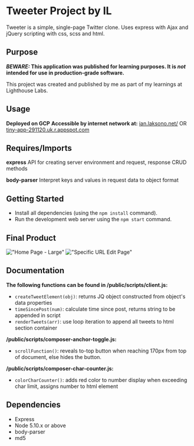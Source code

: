 # Tweeter Project by IL

Tweeter is a simple, single-page Twitter clone. Uses express with Ajax and jQuery scripting with css, scss and html.

## Purpose

**_BEWARE:_ This application was published for learning purposes. It is _not_ intended for use in production-grade software.**

This project was created and published by me as part of my learnings at Lighthouse Labs.

## Usage

**Deployed on GCP**
**Accessible by internet network at:**
[ian.laksono.net/](http://ian.laksono.net/) OR
[tiny-app-291120.uk.r.appspot.com](http://tiny-app-291120.uk.r.appspot.com)

## Requires/Imports

**express**
API for creating server environment and request, response CRUD methods

**body-parser**
Interpret keys and values in request data to object format

## Getting Started

- Install all dependencies (using the `npm install` command).
- Run the development web server using the `npm start` command.

## Final Product

!["Home Page - Large"](https://github.com/ilaksono/tweeter/blob/master/docs/tweets-page-big.png)
!["Specific URL Edit Page"](https://github.com/ilaksono/tweeter/blob/master/docs/tweets-page-small.png)

## Documentation

**The following functions can be found in /public/scripts/client.js:**

- `createTweetElement(obj)`: returns JQ object constructed from object's data properties
- `timeSincePost(num)`: calculate time since post, returns string to be appended in script
- `renderTweets(arr)`: use loop iteration to append all tweets to html section container

**/public/scripts/composer-anchor-toggle.js:**

- `scrollFunction()`: reveals to-top button when reaching 170px from top of document, else hides the button.

**/public/scripts/composer-char-counter.js:**

- `colorCharCounter()`: adds red color to number display when exceeding char limit, assigns number to html element

## Dependencies

- Express
- Node 5.10.x or above
- body-parser
- md5
